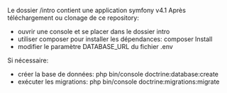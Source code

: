 Le dossier /intro contient une application symfony v4.1
Après téléchargement ou clonage de ce repository:
- ouvrir une console et se placer dans le dossier intro
- utiliser composer pour installer les dépendances:
composer Install
- modifier le paramètre DATABASE_URL du fichier .env

Si nécessaire:
 - créer la base de données:
 php bin/console doctrine:database:create
 - exécuter les migrations:
 php bin/console doctrine:migrations:migrate
